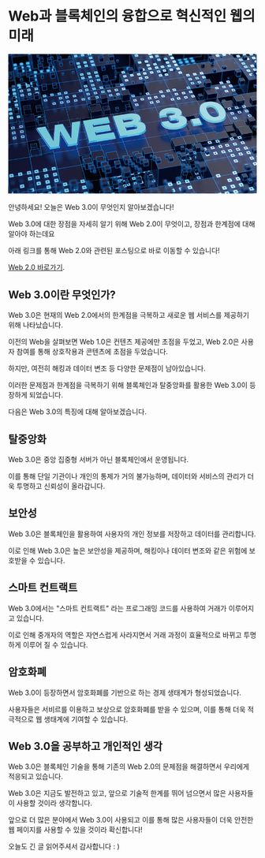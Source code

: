 # Web과 블록체인의 융합으로 혁신적인 웹의 미래

![web3](/assets/web3.png)

안녕하세요! 오늘은 Web 3.0이 무엇인지 알아보겠습니다!

Web 3.0에 대한 장점을 자세히 알기 위해 Web 2.0이 무엇이고, 장점과 한계점에 대해 알아야 하는데요

아래 링크를 통해 Web 2.0와 관련된 포스팅으로 바로 이동할 수 있습니다!

[Web 2.0 바로가기](http://www.google.co.kr).

## Web 3.0이란 무엇인가?

Web 3.0은 현재의 Web 2.0에서의 한계점을 극복하고 새로운 웹 서비스를 제공하기 위해 나타났습니다.

이전의 Web을 살펴보면 Web 1.0은 컨텐츠 제공에만 초점을 두었고, Web 2.0은 사용자 참여를 통해 상호작용과 콘텐츠에 초점을 두었습니다.

하지만, 여전히 해킹과 데이터 변조 등 다양한 문제점이 남아있습니다.

이러한 문제점과 한계점을 극복하기 위해 블록체인과 탈중앙화를 활용한 Web 3.0이 등장하게 되었습니다.

다음은 Web 3.0의 특징에 대해 알아보겠습니다.

## 탈중앙화

Web 3.0은 중앙 집중형 서버가 아닌 블록체인에서 운영됩니다.

이를 통해 단일 기관이나 개인의 통제가 거의 불가능하며, 데이터와 서비스의 관리가 더욱 투명하고 신뢰성이 올라갑니다.

## 보안성

Web 3.0은 블록체인을 활용하여 사용자의 개인 정보를 저장하고 데이터를 관리합니다.

이로 인해 Web 3.0은 높은 보안성을 제공하며, 해킹이나 데이터 변조와 같은 위험에 보호받을 수 있습니다.

## 스마트 컨트랙트

Web 3.0에서는 "스마트 컨트랙트" 라는 프로그래밍 코드를 사용하여 거래가 이루어지고 있습니다.

이로 인해 중개자의 역할은 자연스럽게 사라지면서 거래 과정이 효율적으로 바뀌고 투명하게 이루어 질 수 있습니다.

## 암호화폐

Web 3.0이 등장하면서 암호화폐를 기반으로 하는 경제 생태계가 형성되었습니다.

사용자들은 서비르를 이용하고 보상으로 암호화폐를 받을 수 있으며, 이를 통해 더욱 적극적으로 웹 생태계에 기여할 수 있습니다.

## Web 3.0을 공부하고 개인적인 생각

Web 3.0은 블록체인 기술을 통해 기존의 Web 2.0의 문제점을 해결하면서 우리에게 적응되고 있습니다.

Web 3.0은 지금도 발전하고 있고, 앞으로 기술적 한계를 뛰어 넘으면서 많은 사용자들이 사용할 것이라 생각합니다.

앞으로 더 많은 분야에서 Web 3.0이 사용되고 이를 통해 많은 사용자들이 더욱 안전한 웹 페이지를 사용할 수 있을 것이라 확신합니다!

오늘도 긴 글 읽어주셔서 감사합니다 : )